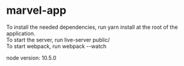 # marvel-app

To install the needed dependencies, run yarn install at the root of the application. <br />
To start the server, run live-server public/ <br />
To start webpack, run webpack --watch <br />

node version: 10.5.0